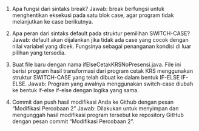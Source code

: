 1. Apa fungsi dari sintaks break? 
Jawab: break berfungsi untuk menghentikan eksekusi pada satu blok case, agar program tidak melanjutkan ke case berikutnya.

2. Apa peran dari sintaks default pada struktur pemilihan SWITCH-CASE? 
Jawab: default akan dijalankan jika tidak ada case yang cocok dengan nilai variabel yang dicek. Fungsinya sebagai penanganan kondisi di luar pilihan yang tersedia.

3. Buat file baru dengan nama ifElseCetakKRSNoPresensi.java. File ini berisi program hasil 
transformasi dari program cetak KRS menggunakan struktur SWITCH-CASE yang telah 
dibuat ke dalam bentuk IF-ELSE IF-ELSE. 
Jawab: Program yang awalnya menggunakan switch-case diubah ke bentuk if-else if-else dengan logika yang sama.

4. Commit dan push hasil modifikasi Anda ke Github dengan pesan “Modifikasi 
Percobaan 2”
Jawab: Dilakukan untuk menyimpan dan mengunggah hasil modifikasi program tersebut ke repository GitHub dengan pesan commit “Modifikasi Percobaan 2”.